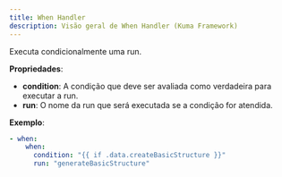 ```yaml
---
title: When Handler
description: Visão geral de When Handler (Kuma Framework)
---
```


Executa condicionalmente uma run.

**Propriedades**:
- **condition**: A condição que deve ser avaliada como verdadeira para executar a run.
- **run**: O nome da run que será executada se a condição for atendida.

**Exemplo**:
```yaml
- when:
    when:
      condition: "{{ if .data.createBasicStructure }}"
      run: "generateBasicStructure"
```